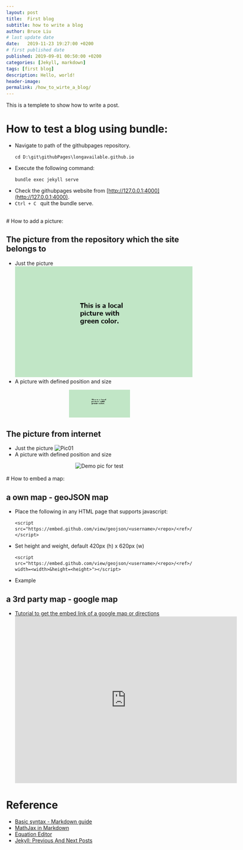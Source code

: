 ```yaml
---
layout: post
title:  First blog
subtitle: how to write a blog
author: Bruce Liu
# last update date
date:   2019-11-23 19:27:00 +0200
# first published date
published: 2019-09-01 00:50:00 +0200 
categories: [Jekyll, markdown]
tags: [first blog]
description: Hello, world!
header-image: 
permalink: /how_to_wirte_a_blog/
---
```

This is a templete to show how to write a post.
<!--the above is the excerpt-->
<!--more-->
<!--the following is the text-->

# How to test a blog using bundle:
- Navigate to path of the githubpages repository. 
	```
	cd D:\git\githubPages\longavailable.github.io
	```
- Execute the following command:
	```
	bundle exec jekyll serve
	```
- Check the githubpages website from [http://127.0.0.1:4000](http://127.0.0.1:4000).
- `Ctrl + C ` quit the bundle serve.

<br>
# How to add a picture:

## The picture from the repository which the site belongs to
- Just the picture
![Pic01](/assets/pics/pic01_green_test.png)
- A picture with defined position and size
<div align="center"><img width="165" height="75" src="/assets/pics/pic01_green_test.png"/></div>

## The picture from internet
- Just the picture
![Pic01](https://raw.githubusercontent.com/mzlogin/mzlogin.github.io/master/images/posts/markdown/demo.png)
- A picture with defined position and size
<div align="center"><img width="65" height="75" alt="Demo pic for test" src="https://raw.githubusercontent.com/mzlogin/mzlogin.github.io/master/images/posts/markdown/demo.png"/></div>

<br>
# How to embed a map:

## a own map - geoJSON map
- Place the following in any HTML page that supports javascript:
	```
	<script src="https://embed.github.com/view/geojson/<username>/<repo>/<ref>/<path_to_file>"></script>
	```
- Set height and weight, default 420px (h) x 620px (w)
	```
	<script src="https://embed.github.com/view/geojson/<username>/<repo>/<ref>/<path_to_file>?width=<width>&height=<height>"></script>
	```
- Example
	<div align="center">
		<script src="https://embed.github.com/view/geojson/longavailable/Polygon/master/afg.json?width=600&height=600"></script>
	</div>


## a 3rd party map - google map
- [Tutorial to get the embed link of a google map or directions](https://support.google.com/maps/answer/144361?co=GENIE.Platform%3DDesktop&hl=en)
	<div align="center">
		<iframe src="https://www.google.com/maps/embed?pb=!1m18!1m12!1m3!1d5938.9807235220605!2d12.447683826439667!3d41.903816266880455!2m3!1f0!2f0!3f0!3m2!1i1024!2i768!4f13.1!3m3!1m2!1s0x132f60660c3e3925%3A0x498c3835506c3c!2s00120%20Vatican%20City!5e0!3m2!1sen!2snl!4v1576946140498!5m2!1sen!2snl" width="600" height="450" frameborder="0" style="border:0;" allowfullscreen=""></iframe>
	</div>

# Reference
- [Basic syntax - Markdown guide](https://www.markdownguide.org/basic-syntax/)
- [MathJax in Markdown](https://hiltmon.com/blog/2017/01/28/mathjax-in-markdown/)
- [Equation Editor](https://www.codecogs.com/latex/eqneditor.php)
- [Jekyll: Previous And Next Posts](https://www.bytedude.com/jekyll-previous-and-next-posts/)
